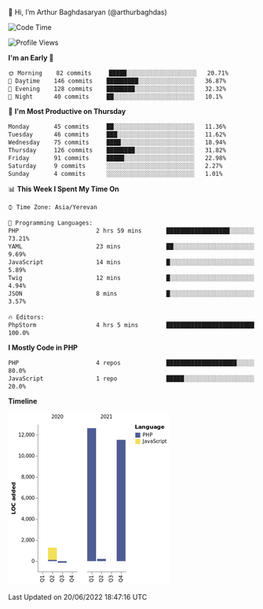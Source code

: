 👋 Hi, I’m Arthur Baghdasaryan (@arthurbaghdas)


<!--START_SECTION:waka-->
![Code Time](http://img.shields.io/badge/Code%20Time-0%20secs-blue)

![Profile Views](http://img.shields.io/badge/Profile%20Views-0-blue)

**I'm an Early 🐤** 

```text
🌞 Morning    82 commits     █████░░░░░░░░░░░░░░░░░░░░   20.71% 
🌆 Daytime    146 commits    █████████░░░░░░░░░░░░░░░░   36.87% 
🌃 Evening    128 commits    ████████░░░░░░░░░░░░░░░░░   32.32% 
🌙 Night      40 commits     ██░░░░░░░░░░░░░░░░░░░░░░░   10.1%

```
📅 **I'm Most Productive on Thursday** 

```text
Monday       45 commits     ██░░░░░░░░░░░░░░░░░░░░░░░   11.36% 
Tuesday      46 commits     ███░░░░░░░░░░░░░░░░░░░░░░   11.62% 
Wednesday    75 commits     ████░░░░░░░░░░░░░░░░░░░░░   18.94% 
Thursday     126 commits    ████████░░░░░░░░░░░░░░░░░   31.82% 
Friday       91 commits     █████░░░░░░░░░░░░░░░░░░░░   22.98% 
Saturday     9 commits      ░░░░░░░░░░░░░░░░░░░░░░░░░   2.27% 
Sunday       4 commits      ░░░░░░░░░░░░░░░░░░░░░░░░░   1.01%

```


📊 **This Week I Spent My Time On** 

```text
⌚︎ Time Zone: Asia/Yerevan

💬 Programming Languages: 
PHP                      2 hrs 59 mins       ██████████████████░░░░░░░   73.21% 
YAML                     23 mins             ██░░░░░░░░░░░░░░░░░░░░░░░   9.69% 
JavaScript               14 mins             █░░░░░░░░░░░░░░░░░░░░░░░░   5.89% 
Twig                     12 mins             █░░░░░░░░░░░░░░░░░░░░░░░░   4.94% 
JSON                     8 mins              █░░░░░░░░░░░░░░░░░░░░░░░░   3.57%

🔥 Editors: 
PhpStorm                 4 hrs 5 mins        █████████████████████████   100.0%

```

**I Mostly Code in PHP** 

```text
PHP                      4 repos             ████████████████████░░░░░   80.0% 
JavaScript               1 repo              █████░░░░░░░░░░░░░░░░░░░░   20.0%

```


**Timeline**

![Chart not found](https://raw.githubusercontent.com/arthurbaghdas/arthurbaghdas/main/charts/bar_graph.png) 


 Last Updated on 20/06/2022 18:47:16 UTC
<!--END_SECTION:waka-->
